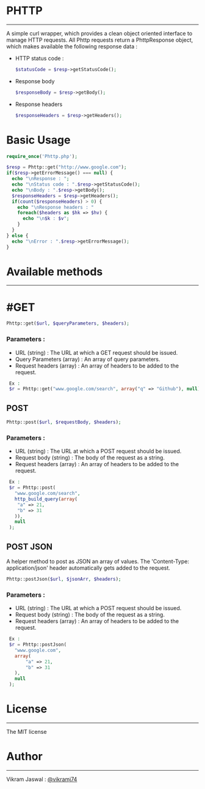 # PHTTP
-------
A simple curl wrapper, which provides a clean object oriented interface to manage HTTP requests. All Phttp requests return a PhttpResponse object, which makes available the following response data :
- HTTP status code : 
  ```php 
  $statusCode = $resp->getStatusCode();
  ```
- Response body
  ```php 
  $responseBody = $resp->getBody();
  ```
- Response headers
  ```php 
  $responseHeaders = $resp->getHeaders();
  ```

# Basic Usage
```php
require_once('Phttp.php');

$resp = Phttp::get("http://www.google.com");
if($resp->getErrorMessage() === null) {
  echo "\nResponse : ";
  echo "\nStatus code : ".$resp->getStatusCode();
  echo "\nBody : ".$resp->getBody();
  $responseHeaders = $resp->getHeaders();
  if(count($responseHeaders) > 0) {
    echo "\nResponse headers : "
    foreach($headers as $hk => $hv) {
      echo "\n$k : $v";
    }
  }
} else {
  echo "\nError : ".$resp->getErrorMessage();
}
```
# Available methods
-------------------
# #GET 
```php
Phttp::get($url, $queryParameters, $headers);
```
### Parameters :
- URL (string) : The URL at which a GET request should be issued.
- Query Parameters (array) : An array of query parameters. 
- Request headers (array) : An array of headers to be added to the request.
 ```php 
  Ex : 
  $r = Phttp::get("www.google.com/search", array("q" => "Github"), null);
  ``` 
## POST
```php
Phttp::post($url, $requestBody, $headers);
```
### Parameters :
- URL (string) : The URL at which a POST request should be issued.
- Request body (string) : The body of the request as a string. 
- Request headers (array) : An array of headers to be added to the request.
 ```php 
  Ex : 
  $r = Phttp::post(
    "www.google.com/search", 
    http_build_query(array(
     "a" => 21,
     "b" => 31
    )),
    null
  );
  ```
## POST JSON
A helper method to post as JSON an array of values. The 'Content-Type: application/json' header automatically gets added to the request.
```php
Phttp::postJson($url, $jsonArr, $headers);
```
### Parameters :
- URL (string) : The URL at which a POST request should be issued.
- Request body (string) : The body of the request as a string. 
- Request headers (array) : An array of headers to be added to the request.
 ```php 
  Ex : 
  $r = Phttp::postJson(
    "www.google.com", 
    array( 
        "a" => 21, 
        "b" => 31 
    ), 
    null
  );
  ```
  
# License
---------
The MIT license

# Author
--------
Vikram Jaswal :   [@vikramj74](https://github.com/vikramj74 "@vikramj74")


